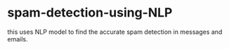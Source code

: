 # spam-detection-using-NLP

this uses NLP model to find the accurate spam detection in messages and emails.
